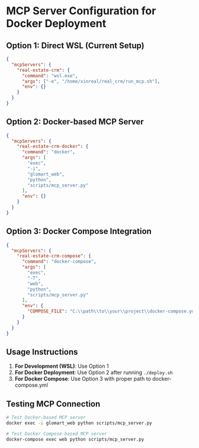 # MCP Server Configuration for Docker Deployment

## Option 1: Direct WSL (Current Setup)
```json
{
  "mcpServers": {
    "real-estate-crm": {
      "command": "wsl.exe",
      "args": ["-e", "/home/xinreal/real_crm/run_mcp.sh"],
      "env": {}
    }
  }
}
```

## Option 2: Docker-based MCP Server
```json
{
  "mcpServers": {
    "real-estate-crm-docker": {
      "command": "docker",
      "args": [
        "exec", 
        "-i", 
        "glomart_web", 
        "python", 
        "scripts/mcp_server.py"
      ],
      "env": {}
    }
  }
}
```

## Option 3: Docker Compose Integration
```json
{
  "mcpServers": {
    "real-estate-crm-compose": {
      "command": "docker-compose",
      "args": [
        "exec", 
        "-T", 
        "web", 
        "python", 
        "scripts/mcp_server.py"
      ],
      "env": {
        "COMPOSE_FILE": "C:\\path\\to\\your\\project\\docker-compose.yml"
      }
    }
  }
}
```

## Usage Instructions

1. **For Development (WSL)**: Use Option 1
2. **For Docker Deployment**: Use Option 2 after running `./deploy.sh`
3. **For Docker Compose**: Use Option 3 with proper path to docker-compose.yml

## Testing MCP Connection

```bash
# Test Docker-based MCP server
docker exec -i glomart_web python scripts/mcp_server.py

# Test Docker Compose-based MCP server  
docker-compose exec web python scripts/mcp_server.py
```
